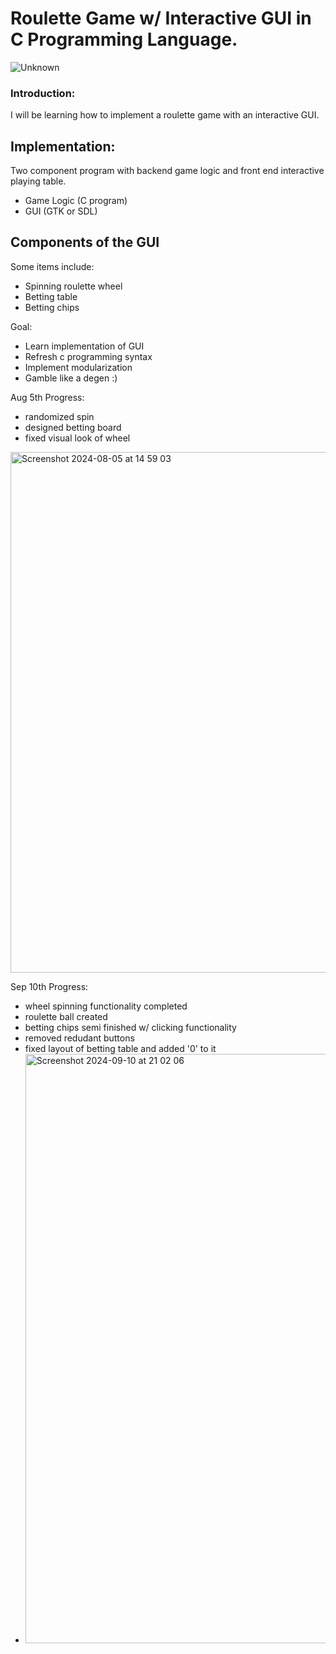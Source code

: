 # Roulette Game w/ Interactive GUI in C Programming Language.

![Unknown](https://github.com/user-attachments/assets/fe11eae8-e3ab-4771-a794-7ddf55f7b254)

### Introduction:
I will be learning how to implement a roulette game with an interactive GUI.

## Implementation:
Two component program with backend game logic and front end interactive playing table.
- Game Logic (C program)
- GUI (GTK or SDL)


## Components of the GUI 
Some items include:
* Spinning roulette wheel
* Betting table
* Betting chips

  
Goal: 
- Learn implementation of GUI 
- Refresh c programming syntax
- Implement modularization
- Gamble like a degen :)

Aug 5th Progress:
- randomized spin
- designed betting board
- fixed visual look of wheel
<img width="833" alt="Screenshot 2024-08-05 at 14 59 03" src="https://github.com/user-attachments/assets/af9e6809-352b-4dd6-bdcc-8218596980a3">

Sep 10th Progress:
- wheel spinning functionality completed
- roulette ball created 
- betting chips semi finished w/ clicking functionality
- removed redudant buttons
- fixed layout of betting table and added '0' to it
- <img width="943" alt="Screenshot 2024-09-10 at 21 02 06" src="https://github.com/user-attachments/assets/ae9898e0-d643-46a0-bc89-07a561616218">

